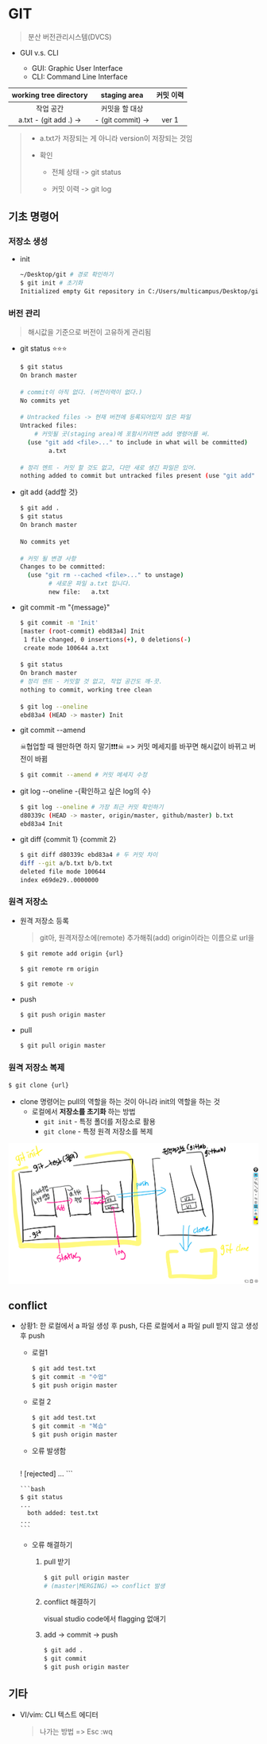 # GIT

> 분산 버전관리시스템(DVCS)



- GUI v.s. CLI

  - GUI: Graphic User Interface
  - CLI: Command Line Interface

  

| working tree directory |   staging area    | 커밋 이력 |
| :--------------------: | :---------------: | :-------: |
|       작업 공간        |  커밋을 할 대상   |           |
| a.txt - (git add .) -> | - (git commit) -> |   ver 1   |

> - a.txt가 저장되는 게 아니라 version이 저장되는 것임
>
> - 확인
>
>   - 전체 상태 -> git status
>   
>   - 커밋 이력 -> git log



## 기초 명령어

### 저장소 생성

* init

    ```bash
    ~/Desktop/git # 경로 확인하기
    $ git init # 초기화
    Initialized empty Git repository in C:/Users/multicampus/Desktop/git/.git/
    ```



### 버전 관리

> 해시값을 기준으로 버전이 고유하게 관리됨

- git status  ⭐⭐⭐

    ```bash
    $ git status
    On branch master

    # commit이 아직 없다. (버전이력이 없다.)
    No commits yet

    # Untracked files -> 현재 버전에 등록되어있지 않은 파일
    Untracked files:
        # 커밋될 곳(staging area)에 포함시키려면 add 명령어를 써.
      (use "git add <file>..." to include in what will be committed)
            a.txt

    # 정리 멘트 - 커밋 할 것도 없고, 다만 새로 생긴 파일은 있어.
    nothing added to commit but untracked files present (use "git add" to track)
    ```

- git add {add할 것}

    ```bash
    $ git add .
    $ git status
    On branch master

    No commits yet

    # 커밋 될 변경 사항
    Changes to be committed:
      (use "git rm --cached <file>..." to unstage)
            # 새로운 파일 a.txt 입니다.
            new file:   a.txt
    ```

- git commit -m "{message}"

    ```bash
    $ git commit -m 'Init'
    [master (root-commit) ebd83a4] Init
     1 file changed, 0 insertions(+), 0 deletions(-)
     create mode 100644 a.txt

    $ git status
    On branch master
    # 정리 멘트 - 커밋할 것 없고, 작업 공간도 깨-끗.
    nothing to commit, working tree clean

    $ git log --oneline
    ebd83a4 (HEAD -> master) Init
    ```

- git commit --amend 

  ☠협업할 때 웬만하면 하지 말기❗❗❗☠ => 커밋 메세지를 바꾸면 해시값이 바뀌고 버전이 바뀜

    ```bash
  $ git commit --amend # 커밋 메세지 수정
    ```

- git log --oneline -{확인하고 싶은 log의 수}

    ```bash
    $ git log --oneline # 가장 최근 커밋 확인하기
    d80339c (HEAD -> master, origin/master, github/master) b.txt
    ebd83a4 Init
    ```

- git diff {commit 1} {commit 2}

    ```bash
    $ git diff d80339c ebd83a4 # 두 커밋 차이
    diff --git a/b.txt b/b.txt
    deleted file mode 100644
    index e69de29..0000000
    ```



### 원격 저장소

* 원격 저장소 등록

  > git아, 원격저장소에(remote) 추가해줘(add) origin이라는 이름으로 url을

  ```bash
  $ git remote add origin {url}
  ```

  ```bash
  $ git remote rm origin
  ```

  ```bash
  $ git remote -v
  ```

* push

    ```bash
    $ git push origin master
    ```


* pull

    ```bash
    $ git pull origin master
    ```

  

### 원격 저장소 복제

```bash
$ git clone {url}
```

* clone 명령어는 pull의 역할을 하는 것이 아니라 init의 역할을 하는 것
  * 로컬에서 **저장소를 초기화** 하는 방법
    * `git init` - 특정 폴더를 저장소로 활용
    * `git clone` - 특정 원격 저장소를 복제

<img src="git.png" alt="git" style="zoom:60%;" />

## conflict

- 상황1: 한 로컬에서 a 파일 생성 후 push,  다른 로컬에서 a 파일 pull 받지 않고 생성 후 push

  - 로컬1

    ```bash
    $ git add test.txt
    $ git commit -m "수업"
    $ git push origin master
    ```

  - 로컬 2

    ```bash
    $ git add test.txt
    $ git commit -m "복습"
    $ git push origin master
    ```

  - 오류 발생함

      ```bash
  ! [rejected]
      ...
      ```
      
      ```bash
      $ git status
      ...
      	both added: test.txt
      ...
      ```

  - 오류 해결하기

    1. pull 받기

        ```bash
        $ git pull origin master
        # (master|MERGING) => conflict 발생
        ```

    2. conflict 해결하기

       visual studio code에서 flagging 없애기

    3. add -> commit -> push

       ```bash
       $ git add .
       $ git commit
       $ git push origin master
       ```

       

## 기타

- VI/vim: CLI 텍스트 에디터

  > 나가는 방법 => Esc :wq 



